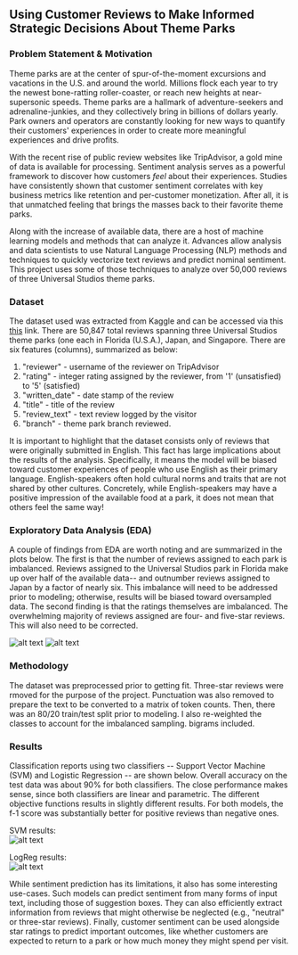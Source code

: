 ## Using Customer Reviews to Make Informed Strategic Decisions About Theme Parks

### Problem Statement & Motivation

Theme parks are at the center of spur-of-the-moment excursions and vacations in the U.S. and around the world. Millions flock each year to try the newest bone-ratting roller-coaster, or reach new heights at near-supersonic speeds. Theme parks are a hallmark of adventure-seekers and adrenaline-junkies, and they collectively bring in billions of dollars yearly. Park owners and operators are constantly looking for new ways to quantify their customers' experiences in order to create more meaningful experiences and drive profits. 

With the recent rise of public review websites like TripAdvisor, a gold mine of data is available for processing. Sentiment analysis serves as a powerful framework to discover how customers *feel* about their experiences. Studies have consistently shown that customer sentiment correlates with key business metrics like retention and per-customer monetization. After all, it is that unmatched feeling that brings the masses back to their favorite theme parks. 

Along with the increase of available data, there are a host of machine learning models and methods that can analyze it. Advances allow analysis and data scientists to use Natural Language Processing (NLP) methods and techniques to quickly vectorize text reviews and predict nominal sentiment. This project uses some of those techniques to analyze over 50,000 reviews of three Universal Studios theme parks.

### Dataset

The dataset used was extracted from Kaggle and can be accessed via this [this](https://www.kaggle.com/dwiknrd/reviewuniversalstudio) link. There are 50,847 total reviews spanning three Universal Studios theme parks (one each in Florida (U.S.A.), Japan, and Singapore. There are six features (columns), summarized as below:

1.  "reviewer" - username of the reviewer on TripAdvisor
2.  "rating" - integer rating assigned by the reviewer, from '1' (unsatisfied) to '5' (satisfied)
3.  "written_date" - date stamp of the review
4.  "title" - title of the review
5.  "review_text" - text review logged by the visitor
6.  "branch" - theme park branch reviewed.

It is important to highlight that the dataset consists only of reviews that were originally submitted in English. This fact has large implications about the results of the analysis. Specifically, it means the model will be biased toward customer experiences of people who use English as their primary language. English-speakers often hold cultural norms and traits that are not shared by other cultures. Concretely, while English-speakers may have a positive impression of the available food at a park, it does not mean that others feel the same way!

### Exploratory Data Analysis (EDA)

A couple of findings from EDA are worth noting and are summarized in the plots below. The first is that the number of reviews assigned to each park is imbalanced. Reviews assigned to the Universal Studios park in Florida make up over half of the available data-- and outnumber reviews assigned to Japan by a factor of nearly six. This imbalance will need to be addressed prior to modeling; otherwise, results will be biased toward oversampled data. The second finding is that the ratings themselves are imbalanced. The overwhelming majority of reviews assigned are four- and five-star reviews. This will also need to be corrected.

![alt text](https://github.com/agushansky/sentiment_analysis/blob/main/images/rating_dist.png?raw=true)
![alt text](https://github.com/agushansky/sentiment_analysis/blob/main/images/park_dist.png?raw=true)

### Methodology

The dataset was preprocessed prior to getting fit. Three-star reviews were rmoved for the purpose of the project. Punctuation was also removed to prepare the text to be converted to a matrix of token counts. Then, there was an 80/20 train/test split prior to modeling. I also re-weighted the classes to account for the imbalanced sampling. bigrams included.

### Results

Classification reports using two classifiers -- Support Vector Machine (SVM) and Logistic Regression -- are shown below. Overall accuracy on the test data was about 90% for both classifiers. The close performance makes sense, since both classifiers are linear and parametric. The different objective functions results in slightly different results. For both models, the f-1 score was substantially better for positive reviews than negative ones. 

SVM results:  
![alt text](https://github.com/agushansky/sentiment_analysis/blob/main/images/svm_results.jpg?raw=true)

LogReg results:  
![alt text](https://github.com/agushansky/sentiment_analysis/blob/main/images/logistic_reg_results.jpg?raw=true)

While sentiment prediction has its limitations, it also has some interesting use-cases. Such models can predict sentiment from many forms of input text, including those of suggestion boxes. They can also efficiently extract information from reviews that might otherwise be neglected (e.g., "neutral" or three-star reviews). Finally, customer sentiment can be used alongside star ratings to predict important outcomes, like whether customers are expected to return to a park or how much money they might spend per visit.
